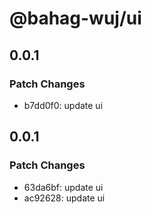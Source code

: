 # @bahag-wuj/ui

## 0.0.1

### Patch Changes

- b7dd0f0: update ui

## 0.0.1

### Patch Changes

- 63da6bf: update ui
- ac92628: update ui
